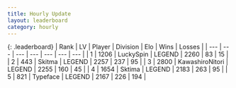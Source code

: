 ```yaml
---
title: Hourly Update
layout: leaderboard
category: hourly
---
```


{: .leaderboard}
| Rank | LV | Player | Division | Elo | Wins | Losses |
| --- | --- | --- | --- | --- | --- | --- |
| <span data-change="0">1</span> | 1206 | <span title="ID: 498412">LuckySpin</span> | LEGEND | <span data-change="0">2260</span> | <span data-change="0">83</span> | <span data-change="0">15</span> |
| <span data-change="0">2</span> | 443 | <span title="ID: 402846">Skitma</span> | LEGEND | <span data-change="0">2257</span> | <span data-change="0">237</span> | <span data-change="0">95</span> |
| <span data-change="0">3</span> | 2800 | <span title="ID: 164871">KawashiroNitori</span> | LEGEND | <span data-change="0">2255</span> | <span data-change="0">160</span> | <span data-change="0">45</span> |
| <span data-change="0">4</span> | 1654 | <span title="ID: 353063">Sktima</span> | LEGEND | <span data-change="0">2183</span> | <span data-change="0">263</span> | <span data-change="0">95</span> |
| <span data-change="0">5</span> | 821 | <span title="ID: 628233">Typeface</span> | LEGEND | <span data-change="0">2167</span> | <span data-change="0">226</span> | <span data-change="0">194</span> |